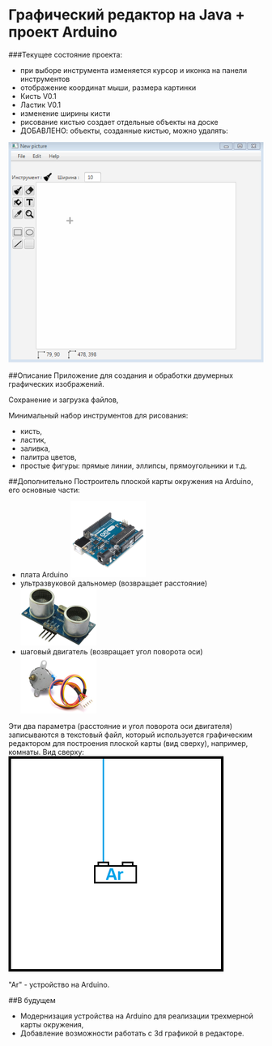 ﻿# Графический редактор на Java + проект Arduino

###Текущее состояние проекта:
- при выборе инструмента изменяется курсор и иконка на панели инструментов
- отображение координат мыши, размера картинки
- Кисть V0.1
- Ластик V0.1
- изменение ширины кисти
- рисование кистью создает отдельные объекты на доске
- ДОБАВЛЕНО: объекты, созданные кистью, можно удалять:


![alt text](images/Versions/8.gif)


##Описание
Приложение для создания и обработки двумерных графических изображений.

Сохранение и загрузка файлов,

Минимальный набор инструментов для рисования:
- кисть,
- ластик,
- заливка,
- палитра цветов,
- простые фигуры: прямые линии, эллипсы, прямоугольники и т.д.

##Дополнительно
  Построитель плоской карты окружения на Arduino, его основные части: 
  - плата Arduino                                    ![alt text](images/README/arduino-uno.png)
  - ультразвуковой дальномер (возвращает расстояние) ![alt text](images/README/hc-sr04.png)
  - шаговый двигатель (возвращает угол поворота оси) ![alt text](images/README/motor.png)
  
Эти два параметра (расстояние и угол поворота оси двигателя) записываются в текстовый файл, который используется графическим редактором для построения плоской карты (вид сверху), например, комнаты.
Вид сверху:
![alt text](images/README/Arduino.gif)

"Ar" - устройство на Arduino.

##В будущем
  - Модернизация устройства на Arduino для реализации трехмерной карты окружения,
  - Добавление возможности работать с 3d графикой в редакторе.
